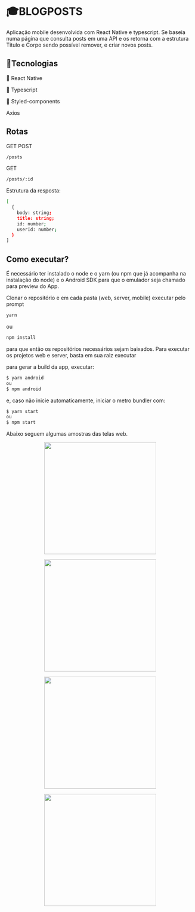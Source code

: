 # 🎓BLOGPOSTS

Aplicação mobile desenvolvida com React Native e typescript. Se baseia numa página que consulta posts em uma API e os retorna com a estrutura Titulo e Corpo sendo possível remover, e criar novos posts.

## 📁Tecnologias

📕 React Native

📘 Typescript

💅 Styled-components

 Axios

## Rotas

GET POST
```bash
/posts
```
GET
```bash
/posts/:id
```

Estrutura da resposta:
```bash
[
  {
    body: string;
    title: string;
    id: number;
    userId: number;
  }
]
```
## Como executar?

É necessário ter instalado o node e o yarn (ou npm que já acompanha na instalação do node) e o Android SDK para que o emulador seja chamado para preview do App. 

Clonar o repositório e em cada pasta (web, server, mobile) executar pelo prompt 
```bash
yarn
```
ou
```bash
npm install 
```
para que então os repositórios necessários sejam baixados. Para executar os projetos web e server, basta em sua raiz executar 

para gerar a build da app, executar:
```bash
$ yarn android 
ou 
$ npm android
```

e, caso não inicie automaticamente, iniciar o metro bundler com:
```bash
$ yarn start 
ou 
$ npm start
```
Abaixo seguem algumas amostras das telas web.


<p align="center">
<img  src="https://github.com/carloshrf/blogposts/blob/master/public/images/create.png?raw=true"  width="300"/>
</p>

<p align="center">
<img  src="https://github.com/carloshrf/blogposts/blob/master/public/images/delete.png?raw=true"  width="300"/>
</p>

<p align="center">
<img  src="https://github.com/carloshrf/blogposts/blob/master/public/images/home.png?raw=true"  width="300"/>
</p>

<p align="center">
<img  src="https://github.com/carloshrf/blogposts/blob/master/public/images/success.png?raw=true"  width="300"/>
</p>
